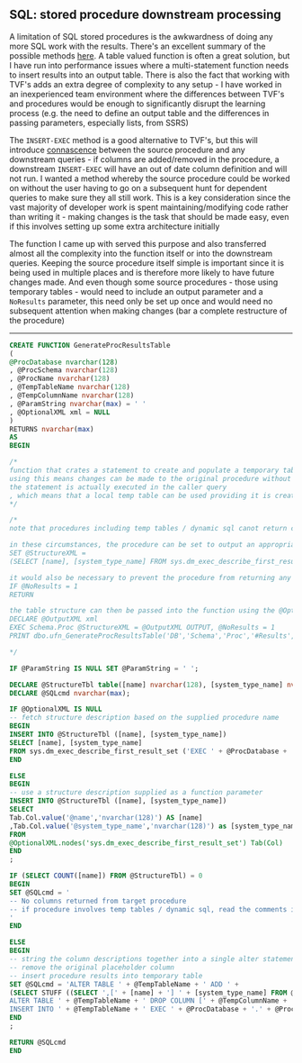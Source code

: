 ## SQL: stored procedure downstream processing

A limitation of SQL stored procedures is the awkwardness of doing any more SQL
work with the results. There's an excellent summary of the possible methods
[here](http://www.sommarskog.se/share_data.html). A table valued function is
often a great solution, but I have run into performance issues where a
multi-statement function needs to insert results into an output table. There is
also the fact that working with TVF's adds an extra degree of complexity to any
setup - I have worked in an inexperienced team environment where the differences
between TVF's and procedures would be enough to significantly disrupt the
learning process (e.g. the need to define an output table and the differences in
passing parameters, especially lists, from SSRS)

The `INSERT-EXEC` method is a good alternative to TVF's, but this will introduce
[connascence](https://en.wikipedia.org/wiki/Connascence) between the source
procedure and any downstream queries - if columns are added/removed in the
procedure, a downstream `INSERT-EXEC` will have an out of date column definition
and will not run. I wanted a method whereby the source procedure could be worked
on without the user having to go on a subsequent hunt for dependent queries to
make sure they all still work. This is a key consideration since the vast
majority of developer work is spent maintaining/modifying code rather than
writing it - making changes is the task that should be made easy, even if this
involves setting up some extra architecture initially

The function I came up with served this purpose and also transferred almost all
the complexity into the function itself or into the downstream queries. Keeping
the source procedure itself simple is important since it is being used in
multiple places and is therefore more likely to have future changes made. And
even though some source procedures - those using temporary tables - would need
to include an output parameter and a `NoResults` parameter, this need only be
set up once and would need no subsequent attention when making changes (bar a
complete restructure of the procedure)

---

```sql
CREATE FUNCTION GenerateProcResultsTable
(
@ProcDatabase nvarchar(128)
, @ProcSchema nvarchar(128)
, @ProcName nvarchar(128)
, @TempTableName nvarchar(128)
, @TempColumnName nvarchar(128)
, @ParamString nvarchar(max) = ' '
, @OptionalXML xml = NULL
)
RETURNS nvarchar(max)
AS
BEGIN

/*
function that crates a statement to create and populate a temporary table with stored procedure results
using this means changes can be made to the original procedure without upsetting downstream queries
the statement is actually executed in the caller query
, which means that a local temp table can be used providing it is created first with a placeholder column
*/

/*
note that procedures including temp tables / dynamic sql canot return column lists using sys.dm_exec_describe_first_result_set

in these circumstances, the procedure can be set to output an appropriate structure via an xml output parameter called @StructureXML
SET @StructureXML =
(SELECT [name], [system_type_name] FROM sys.dm_exec_describe_first_result_set ('SELECT * FROM #ProcData',NULL,NULL) FOR XML AUTO)

it would also be necessary to prevent the procedure from returning any results when fetching this XML
IF @NoResults = 1
RETURN

the table structure can then be passed into the function using the @OptionalXML parameter
DECLARE @OutputXML xml
EXEC Schema.Proc @StructureXML = @OutputXML OUTPUT, @NoResults = 1
PRINT dbo.ufn_GenerateProcResultsTable('DB','Schema','Proc','#Results','_',' ',@OutputXML)

*/

IF @ParamString IS NULL SET @ParamString = ' ';

DECLARE @StructureTbl table([name] nvarchar(128), [system_type_name] nvarchar(128));
DECLARE @SQLcmd nvarchar(max);

IF @OptionalXML IS NULL
-- fetch structure description based on the supplied procedure name
BEGIN
INSERT INTO @StructureTbl ([name], [system_type_name])
SELECT [name], [system_type_name]
FROM sys.dm_exec_describe_first_result_set ('EXEC ' + @ProcDatabase + '.' + @ProcSchema + '.' + @ProcName + @ParamString,NULL,NULL)
END

ELSE
BEGIN
-- use a structure description supplied as a function parameter
INSERT INTO @StructureTbl ([name], [system_type_name])
SELECT
Tab.Col.value('@name','nvarchar(128)') AS [name]
,Tab.Col.value('@system_type_name','nvarchar(128)') as [system_type_name]
FROM
@OptionalXML.nodes('sys.dm_exec_describe_first_result_set') Tab(Col)
END
;

IF (SELECT COUNT([name]) FROM @StructureTbl) = 0
BEGIN
SET @SQLcmd = '
-- No columns returned from target procedure
-- if procedure involves temp tables / dynamic sql, read the comments in GenerateProcResultsTable for a possible fix
'
END

ELSE
BEGIN
-- string the column descriptions together into a single alter statement
-- remove the original placeholder column
-- insert procedure results into temporary table
SET @SQLcmd = 'ALTER TABLE ' + @TempTableName + ' ADD ' +
(SELECT STUFF ((SELECT ',[' + [name] + '] ' + [system_type_name] FROM @StructureTbl FOR XML PATH('')), 1, 1, '')) + ';
ALTER TABLE ' + @TempTableName + ' DROP COLUMN [' + @TempColumnName + '];
INSERT INTO ' + @TempTableName + ' EXEC ' + @ProcDatabase + '.' + @ProcSchema + '.' + @ProcName + @ParamString + ';'
END
;

RETURN @SQLcmd
END
```
